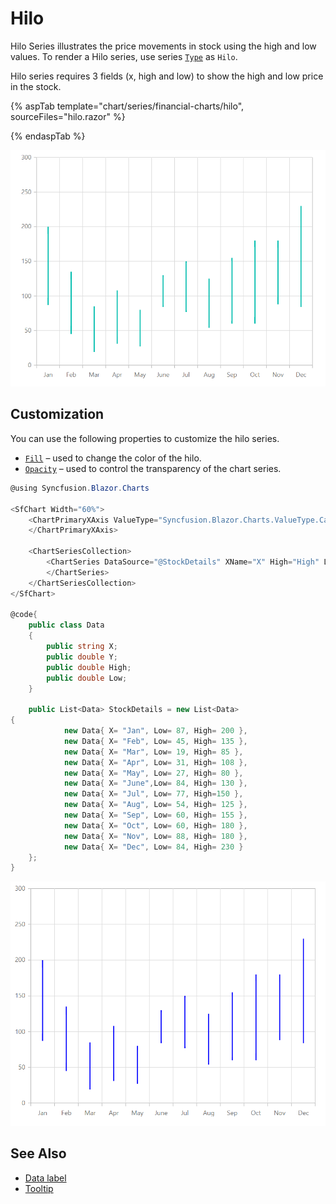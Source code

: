 # Hilo

Hilo Series illustrates the price movements in stock using the high and low values.
To render a Hilo series, use series [`Type`](https://help.syncfusion.com/cr/cref_files/aspnetcore-js2/aspnetcore/Syncfusion.EJ2~Syncfusion.EJ2.Charts.ChartSeries~Type.html) as `Hilo`.

Hilo series requires 3 fields (x, high and low) to show the high and low price in the stock.

{% aspTab template="chart/series/financial-charts/hilo", sourceFiles="hilo.razor" %}

{% endaspTab %}

![Hilo](../images/financial-types/hilo.png)

## Customization

You can use the following properties to customize the hilo series.

* [`Fill`](https://help.syncfusion.com/cr/cref_files/aspnetcore-js2/aspnetcore/Syncfusion.EJ2~Syncfusion.EJ2.Charts.ChartSeries~Fill.html) – used to change the color of the hilo.
* [`Opacity`](https://help.syncfusion.com/cr/blazor/Syncfusion.Blazor~Syncfusion.Blazor.Charts.ChartSeries~Opacity.html) – used to control the transparency of the chart series.

```csharp
@using Syncfusion.Blazor.Charts

<SfChart Width="60%">
    <ChartPrimaryXAxis ValueType="Syncfusion.Blazor.Charts.ValueType.Category">
    </ChartPrimaryXAxis>

    <ChartSeriesCollection>
        <ChartSeries DataSource="@StockDetails" XName="X" High="High" Low="Low" Fill="blue" Type="ChartSeriesType.Hilo">
        </ChartSeries>
    </ChartSeriesCollection>
</SfChart>

@code{
    public class Data
    {
        public string X;
        public double Y;
        public double High;
        public double Low;
    }

    public List<Data> StockDetails = new List<Data>
{
            new Data{ X= "Jan", Low= 87, High= 200 },
            new Data{ X= "Feb", Low= 45, High= 135 },
            new Data{ X= "Mar", Low= 19, High= 85 },
            new Data{ X= "Apr", Low= 31, High= 108 },
            new Data{ X= "May", Low= 27, High= 80 },
            new Data{ X= "June",Low= 84, High= 130 },
            new Data{ X= "Jul", Low= 77, High=150 },
            new Data{ X= "Aug", Low= 54, High= 125 },
            new Data{ X= "Sep", Low= 60, High= 155 },
            new Data{ X= "Oct", Low= 60, High= 180 },
            new Data{ X= "Nov", Low= 88, High= 180 },
            new Data{ X= "Dec", Low= 84, High= 230 }
    };
}
```

![Custom Hilo Charts](../images/chart-types-images/custom-hilo.png)

## See Also

* [Data label](../data-labels)
* [Tooltip](../tool-tip)